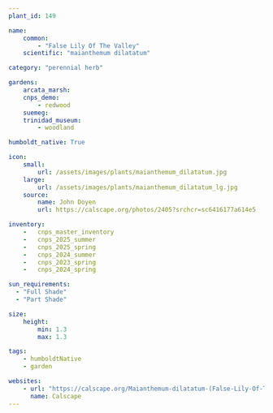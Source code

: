 ```yaml
---
plant_id: 149 

name: 
    common:  
        - "False Lily Of The Valley"  
    scientific: "maianthemum dilatatum"  

category: "perennial herb"

gardens: 
    arcata_marsh:
    cnps_demo: 
        - redwood
    suemeg:
    trinidad_museum:
        - woodland

humboldt_native: True

icon: 
    small: 
        url: /assets/images/plants/maianthemum_dilatatum.jpg 
    large: 
        url: /assets/images/plants/maianthemum_dilatatum_lg.jpg 
    source: 
        name: John Doyen 
        url: https://calscape.org/photos/2405?srchcr=sc6416177a614e5 

inventory: 
    -   cnps_master_inventory
    -   cnps_2025_summer
    -   cnps_2025_spring
    -   cnps_2024_summer
    -   cnps_2023_spring
    -   cnps_2024_spring

sun_requirements:
  - "Full Shade"
  - "Part Shade"

size:
    height: 
        min: 1.3 
        max: 1.3

tags:
    - humboldtNative
    - garden

websites: 
    - url: "https://calscape.org/Maianthemum-dilatatum-(False-Lily-Of-The-Vally)"
      name: Calscape
---
```

